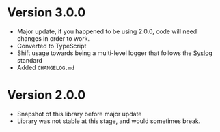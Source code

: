 # Version 3.0.0
- Major update, if you happened to be using 2.0.0, code will need changes in order to work.
- Converted to TypeScript
- Shift usage towards being a multi-level logger that follows the [Syslog](https://en.wikipedia.org/wiki/Syslog) standard
- Added `CHANGELOG.md`


# Version 2.0.0
- Snapshot of this library before major update
- Library was not stable at this stage, and would sometimes break. 